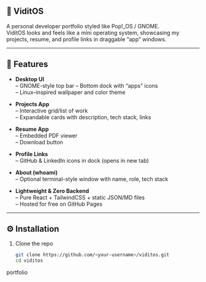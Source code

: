 ## 🐧 ViditOS

A personal developer portfolio styled like Pop!_OS / GNOME.  
ViditOS looks and feels like a mini operating system, showcasing my projects, resume, and profile links in draggable “app” windows.

---

## 🚀 Features

- **Desktop UI**  
  – GNOME-style top bar 
  – Bottom dock with “apps” icons  
  – Linux–inspired wallpaper and color theme  

- **Projects App**  
  – Interactive grid/list of work  
  – Expandable cards with description, tech stack, links  

- **Resume App**  
  – Embedded PDF viewer  
  – Download button  

- **Profile Links**  
  – GitHub & LinkedIn icons in dock (opens in new tab)  

- **About (whoami)**  
  – Optional terminal-style window with name, role, tech stack  

- **Lightweight & Zero Backend**  
  – Pure React + TailwindCSS + static JSON/MD files  
  – Hosted for free on GitHub Pages

---

## ⚙️ Installation

1. Clone the repo  
   ```bash
   git clone https://github.com/<your-username>/viditos.git
   cd viditos
 portfolio
